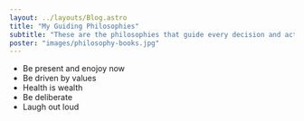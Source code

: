 ```yaml
---
layout: ../layouts/Blog.astro
title: "My Guiding Philosophies"
subtitle: "These are the philosophies that guide every decision and action I make."
poster: "images/philosophy-books.jpg"
---
```


- Be present and enojoy now
- Be driven by values
- Health is wealth
- Be deliberate
- Laugh out loud
